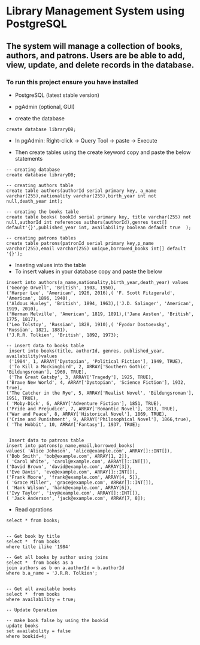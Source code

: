 #  Library Management System using PostgreSQL
## The system will manage a collection of books, authors, and patrons. Users are be able to add, view, update, and delete records in the database.

### To run this project ensure you have installed 
- PostgreSQL (latest stable version)
- pgAdmin (optional, GUI)
  
- create the database
```
create database libraryDB;
```
- In pgAdmin: Right-click → Query Tool → paste → Execute

- Then create tables using the create keyword copy and paste the below statements
```
-- creating database
create database libraryDB;

-- creating authors table
create table authors(authorId serial primary key, a_name varchar(255),nationality varchar(255),birth_year int not null,death_year int);

-- creating the books table
create table books( bookId serial primary key, title varchar(255) not null,authorId int references authors(authorId),genres text[] default'{}',published_year int, availability boolean default true  );

-- creating patrons tables
create table patrons(patronId serial primary key,p_name varchar(255),email varchar(255) unique,borrowed_books int[] default '{}');
```
- Inseting values into the table
- To insert values in your database copy and paste the below 
```
insert into authors(a_name,nationality,birth_year,death_year) values ('George Orwell', 'British', 1903, 1950),
('Harper Lee', 'American', 1926, 2016),( 'F. Scott Fitzgerald', 'American', 1896, 1940),
('Aldous Huxley', 'British', 1894, 1963),('J.D. Salinger', 'American', 1919, 2010),
('Herman Melville', 'American', 1819, 1891),('Jane Austen', 'British', 1775, 1817),
('Leo Tolstoy', 'Russian', 1828, 1910),( 'Fyodor Dostoevsky', 'Russian', 1821, 1881),
('J.R.R. Tolkien', 'British', 1892, 1973);

-- insert data to books table
 insert into books(title, authorId, genres, published_year, availability)values 
 ('1984', 1, ARRAY['Dystopian', 'Political Fiction'], 1949, TRUE),
 ('To Kill a Mockingbird', 2, ARRAY['Southern Gothic', 'Bildungsroman'], 1960, TRUE),
 ('The Great Gatsby', 3, ARRAY['Tragedy'], 1925, TRUE),
('Brave New World', 4, ARRAY['Dystopian', 'Science Fiction'], 1932, true),
('The Catcher in the Rye', 5, ARRAY['Realist Novel', 'Bildungsroman'], 1951, TRUE),
( 'Moby-Dick', 6, ARRAY['Adventure Fiction'], 1851, TRUE),
('Pride and Prejudice', 7, ARRAY['Romantic Novel'], 1813, TRUE),
('War and Peace', 8, ARRAY['Historical Novel'], 1869, TRUE),
('Crime and Punishment', 9, ARRAY['Philosophical Novel'], 1866,true),
( 'The Hobbit', 10, ARRAY['Fantasy'], 1937, TRUE);


 Insert data to patrons table
insert into patrons(p_name,email,borrowed_books)
values( 'Alice Johnson', 'alice@example.com', ARRAY[]::INT[]),
('Bob Smith', 'bob@example.com', ARRAY[1, 2]),
( 'Carol White', 'carol@example.com', ARRAY[]::INT[]),
('David Brown', 'david@example.com', ARRAY[3]),
('Eve Davis', 'eve@example.com', ARRAY[]::INT[]),
('Frank Moore', 'frank@example.com', ARRAY[4, 5]),
( 'Grace Miller', 'grace@example.com', ARRAY[]::INT[]),
( 'Hank Wilson', 'hank@example.com', ARRAY[6]),
('Ivy Taylor', 'ivy@example.com', ARRAY[]::INT[]),
( 'Jack Anderson', 'jack@example.com', ARRAY[7, 8]);

``` 


- Read oprations
```
select * from books;


-- Get book by title
select *  from books
where title ilike '1984'

-- Get all books by author using joins
select *  from books as a
join authors as b on a.authorId = b.authorId
where b.a_name = 'J.R.R. Tolkien';
 

-- Get all available books 
select *  from books
where availability = true;

-- Update Operation

-- make book false by using the bookid
update books 
set availability = false 
where bookid=4;
```
